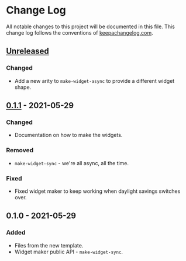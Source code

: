 # Change Log
All notable changes to this project will be documented in this file. This change log follows the conventions of [keepachangelog.com](http://keepachangelog.com/).

## [Unreleased]
### Changed
- Add a new arity to `make-widget-async` to provide a different widget shape.

## [0.1.1] - 2021-05-29
### Changed
- Documentation on how to make the widgets.

### Removed
- `make-widget-sync` - we're all async, all the time.

### Fixed
- Fixed widget maker to keep working when daylight savings switches over.

## 0.1.0 - 2021-05-29
### Added
- Files from the new template.
- Widget maker public API - `make-widget-sync`.

[Unreleased]: https://sourcehost.site/your-name/incanter-plots/compare/0.1.1...HEAD
[0.1.1]: https://sourcehost.site/your-name/incanter-plots/compare/0.1.0...0.1.1

